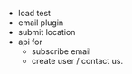 - load test
- email plugin
- submit location
- api for 
    - subscribe email
    - create user / contact us.